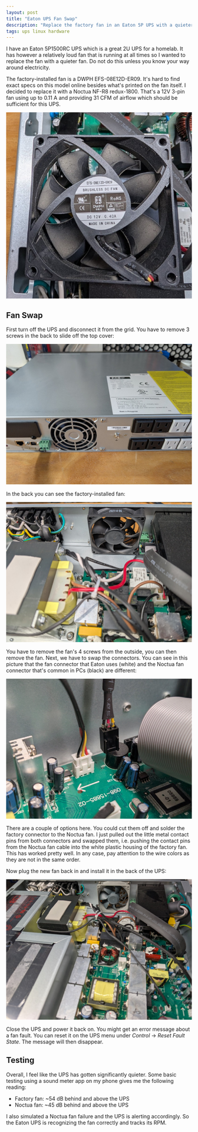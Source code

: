 ```yaml
---
layout: post
title: "Eaton UPS Fan Swap"
description: "Replace the factory fan in an Eaton 5P UPS with a quieter Noctua fan."
tags: ups linux hardware
---
```


I have an Eaton 5P1500RC UPS which is a great 2U UPS for a homelab. It has however a relatively loud fan that is running at all times so I wanted to replace the fan with a quieter fan. Do not do this unless you know your way around electricity.

The factory-installed fan is a DWPH EFS-08E12D-ER09. It's hard to find exact specs on this model online besides what's printed on the fan itself. I decided to replace it with a Noctua NF-R8 redux-1800. That's a 12V 3-pin fan using up to 0.11 A and providing 31 CFM of airflow which should be sufficient for this UPS.

![Eaton UPS Factory Fan Label](/assets/images/eaton-ups-standard-fan-label.jpg)

## Fan Swap

First turn off the UPS and disconnect it from the grid. You have to remove 3 screws in the back to slide off the top cover:

![Back of the Eaton UPS](/assets/images/eaton-ups-outside.jpg)

In the back you can see the factory-installed fan:

![Factory-installed fan in the Eaton UPS](/assets/images/eaton-ups-standard-fan-installed.jpg)

You have to remove the fan's 4 screws from the outside, you can then remove the fan. Next, we have to swap the connectors. You can see in this picture that the fan connector that Eaton uses (white) and the Noctua fan connector that's common in PCs (black) are different:

![Fan connectors of the factory fan and Noctua](/assets/images/eaton-ups-connector.jpg)

There are a couple of options here. You could cut them off and solder the factory connector to the Noctua fan. I just pulled out the little metal contact pins from both connectors and swapped them, i.e. pushing the contact pins from the Noctua fan cable into the white plastic housing of the factory fan. This has worked pretty well. In any case, pay attention to the wire colors as they are not in the same order.

Now plug the new fan back in and install it in the back of the UPS:

![Noctua installed inside the Eaton UPS](/assets/images/eaton-ups-noctua-fan.jpg)

Close the UPS and power it back on. You might get an error message about a fan fault. You can reset it on the UPS menu under *Control* -> *Reset Fault State*. The message will then disappear.

## Testing

Overall, I feel like the UPS has gotten significantly quieter. Some basic testing using a sound meter app on my phone gives me the following reading:

* Factory fan: ~54 dB behind and above the UPS
* Noctua fan: ~45 dB behind and above the UPS

I also simulated a Noctua fan failure and the UPS is alerting accordingly. So the Eaton UPS is recognizing the fan correctly and tracks its RPM.
